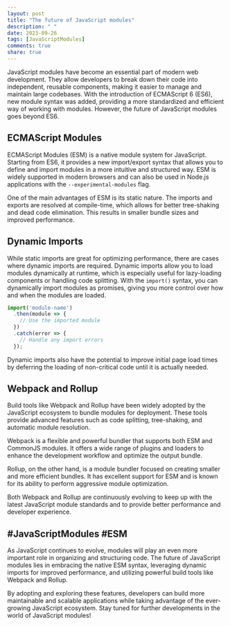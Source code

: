 ```yaml
---
layout: post
title: "The future of JavaScript modules"
description: " "
date: 2023-09-26
tags: [JavaScriptModules]
comments: true
share: true
---
```


JavaScript modules have become an essential part of modern web development. They allow developers to break down their code into independent, reusable components, making it easier to manage and maintain large codebases. With the introduction of ECMAScript 6 (ES6), new module syntax was added, providing a more standardized and efficient way of working with modules. However, the future of JavaScript modules goes beyond ES6.

## ECMAScript Modules

ECMAScript Modules (ESM) is a native module system for JavaScript. Starting from ES6, it provides a new import/export syntax that allows you to define and import modules in a more intuitive and structured way. ESM is widely supported in modern browsers and can also be used in Node.js applications with the `--experimental-modules` flag.

One of the main advantages of ESM is its static nature. The imports and exports are resolved at compile-time, which allows for better tree-shaking and dead code elimination. This results in smaller bundle sizes and improved performance.

## Dynamic Imports

While static imports are great for optimizing performance, there are cases where dynamic imports are required. Dynamic imports allow you to load modules dynamically at runtime, which is especially useful for lazy-loading components or handling code splitting. With the `import()` syntax, you can dynamically import modules as promises, giving you more control over how and when the modules are loaded.

```javascript
import('module-name')
  .then(module => {
    // Use the imported module
  })
  .catch(error => {
    // Handle any import errors
  });
```

Dynamic imports also have the potential to improve initial page load times by deferring the loading of non-critical code until it is actually needed.

## Webpack and Rollup

Build tools like Webpack and Rollup have been widely adopted by the JavaScript ecosystem to bundle modules for deployment. These tools provide advanced features such as code splitting, tree-shaking, and automatic module resolution.

Webpack is a flexible and powerful bundler that supports both ESM and CommonJS modules. It offers a wide range of plugins and loaders to enhance the development workflow and optimize the output bundle.

Rollup, on the other hand, is a module bundler focused on creating smaller and more efficient bundles. It has excellent support for ESM and is known for its ability to perform aggressive module optimization.

Both Webpack and Rollup are continuously evolving to keep up with the latest JavaScript module standards and to provide better performance and developer experience.

## #JavaScriptModules #ESM

As JavaScript continues to evolve, modules will play an even more important role in organizing and structuring code. The future of JavaScript modules lies in embracing the native ESM syntax, leveraging dynamic imports for improved performance, and utilizing powerful build tools like Webpack and Rollup.

By adopting and exploring these features, developers can build more maintainable and scalable applications while taking advantage of the ever-growing JavaScript ecosystem. Stay tuned for further developments in the world of JavaScript modules!